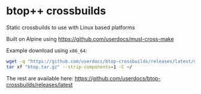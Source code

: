 # btop++ crossbuilds

Static crossbuilds to use with Linux based platforms

Built on Alpine using https://github.com/userdocs/musl-cross-make

Example download using `x86_64`:

```bash
wget -q "https://github.com/userdocs/btop-crossbuilds/releases/latest/download/x86_64-linux-musl.tar.gz" -O ~/btop.tar.gz
tar xf "btop.tar.gz" --strip-components=1 -C ~/
```

The rest are available here: https://github.com/userdocs/btop-crossbuilds/releases/latest
